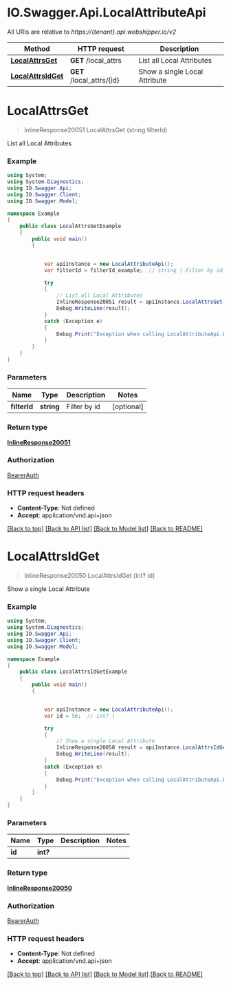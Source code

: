 # IO.Swagger.Api.LocalAttributeApi

All URIs are relative to *https://{tenant}.api.webshipper.io/v2*

Method | HTTP request | Description
------------- | ------------- | -------------
[**LocalAttrsGet**](LocalAttributeApi.md#localattrsget) | **GET** /local_attrs | List all Local Attributes
[**LocalAttrsIdGet**](LocalAttributeApi.md#localattrsidget) | **GET** /local_attrs/{id} | Show a single Local Attribute

<a name="localattrsget"></a>
# **LocalAttrsGet**
> InlineResponse20051 LocalAttrsGet (string filterId)

List all Local Attributes

### Example
```csharp
using System;
using System.Diagnostics;
using IO.Swagger.Api;
using IO.Swagger.Client;
using IO.Swagger.Model;

namespace Example
{
    public class LocalAttrsGetExample
    {
        public void main()
        {


            var apiInstance = new LocalAttributeApi();
            var filterId = filterId_example;  // string | Filter by id (optional) 

            try
            {
                // List all Local Attributes
                InlineResponse20051 result = apiInstance.LocalAttrsGet(filterId);
                Debug.WriteLine(result);
            }
            catch (Exception e)
            {
                Debug.Print("Exception when calling LocalAttributeApi.LocalAttrsGet: " + e.Message );
            }
        }
    }
}
```

### Parameters

Name | Type | Description  | Notes
------------- | ------------- | ------------- | -------------
 **filterId** | **string**| Filter by id | [optional] 

### Return type

[**InlineResponse20051**](InlineResponse20051.md)

### Authorization

[BearerAuth](../README.md#BearerAuth)

### HTTP request headers

 - **Content-Type**: Not defined
 - **Accept**: application/vnd.api+json

[[Back to top]](#) [[Back to API list]](../README.md#documentation-for-api-endpoints) [[Back to Model list]](../README.md#documentation-for-models) [[Back to README]](../README.md)

<a name="localattrsidget"></a>
# **LocalAttrsIdGet**
> InlineResponse20050 LocalAttrsIdGet (int? id)

Show a single Local Attribute

### Example
```csharp
using System;
using System.Diagnostics;
using IO.Swagger.Api;
using IO.Swagger.Client;
using IO.Swagger.Model;

namespace Example
{
    public class LocalAttrsIdGetExample
    {
        public void main()
        {


            var apiInstance = new LocalAttributeApi();
            var id = 56;  // int? | 

            try
            {
                // Show a single Local Attribute
                InlineResponse20050 result = apiInstance.LocalAttrsIdGet(id);
                Debug.WriteLine(result);
            }
            catch (Exception e)
            {
                Debug.Print("Exception when calling LocalAttributeApi.LocalAttrsIdGet: " + e.Message );
            }
        }
    }
}
```

### Parameters

Name | Type | Description  | Notes
------------- | ------------- | ------------- | -------------
 **id** | **int?**|  | 

### Return type

[**InlineResponse20050**](InlineResponse20050.md)

### Authorization

[BearerAuth](../README.md#BearerAuth)

### HTTP request headers

 - **Content-Type**: Not defined
 - **Accept**: application/vnd.api+json

[[Back to top]](#) [[Back to API list]](../README.md#documentation-for-api-endpoints) [[Back to Model list]](../README.md#documentation-for-models) [[Back to README]](../README.md)


